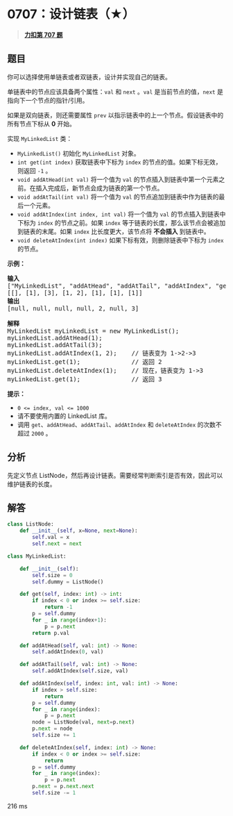 # 0707：设计链表（★）


> <u>**[力扣第 707 题](https://leetcode.cn/problems/design-linked-list/)**</u>

## 题目

<p>你可以选择使用单链表或者双链表，设计并实现自己的链表。</p>

<p>单链表中的节点应该具备两个属性：<code>val</code> 和 <code>next</code> 。<code>val</code> 是当前节点的值，<code>next</code> 是指向下一个节点的指针/引用。</p>

<p>如果是双向链表，则还需要属性 <code>prev</code> 以指示链表中的上一个节点。假设链表中的所有节点下标从 <strong>0</strong> 开始。</p>

<p>实现 <code>MyLinkedList</code> 类：</p>

<ul>
<li><code>MyLinkedList()</code> 初始化 <code>MyLinkedList</code> 对象。</li>
<li><code>int get(int index)</code> 获取链表中下标为 <code>index</code> 的节点的值。如果下标无效，则返回 <code>-1</code> 。</li>
<li><code>void addAtHead(int val)</code> 将一个值为 <code>val</code> 的节点插入到链表中第一个元素之前。在插入完成后，新节点会成为链表的第一个节点。</li>
<li><code>void addAtTail(int val)</code> 将一个值为 <code>val</code> 的节点追加到链表中作为链表的最后一个元素。</li>
<li><code>void addAtIndex(int index, int val)</code> 将一个值为 <code>val</code> 的节点插入到链表中下标为 <code>index</code> 的节点之前。如果 <code>index</code> 等于链表的长度，那么该节点会被追加到链表的末尾。如果 <code>index</code> 比长度更大，该节点将 <strong>不会插入</strong> 到链表中。</li>
<li><code>void deleteAtIndex(int index)</code> 如果下标有效，则删除链表中下标为 <code>index</code> 的节点。</li>
</ul>



<p><strong class="example">示例：</strong></p>

<pre>
<strong>输入</strong>
["MyLinkedList", "addAtHead", "addAtTail", "addAtIndex", "get", "deleteAtIndex", "get"]
[[], [1], [3], [1, 2], [1], [1], [1]]
<strong>输出</strong>
[null, null, null, null, 2, null, 3]

<strong>解释</strong>
MyLinkedList myLinkedList = new MyLinkedList();
myLinkedList.addAtHead(1);
myLinkedList.addAtTail(3);
myLinkedList.addAtIndex(1, 2);    // 链表变为 1-&gt;2-&gt;3
myLinkedList.get(1);              // 返回 2
myLinkedList.deleteAtIndex(1);    // 现在，链表变为 1-&gt;3
myLinkedList.get(1);              // 返回 3
</pre>



<p><strong>提示：</strong></p>

<ul>
<li><code>0 &lt;= index, val &lt;= 1000</code></li>
<li>请不要使用内置的 LinkedList 库。</li>
<li>调用 <code>get</code>、<code>addAtHead</code>、<code>addAtTail</code>、<code>addAtIndex</code> 和 <code>deleteAtIndex</code> 的次数不超过 <code>2000</code> 。</li>
</ul>


## 分析

先定义节点 ListNode，然后再设计链表。需要经常判断索引是否有效，因此可以维护链表的长度。

## 解答

```python
class ListNode:
    def __init__(self, x=None, next=None):
        self.val = x
        self.next = next

class MyLinkedList:

    def __init__(self):
        self.size = 0
        self.dummy = ListNode()

    def get(self, index: int) -> int:
        if index < 0 or index >= self.size:
            return -1
        p = self.dummy
        for _ in range(index+1):
            p = p.next
        return p.val

    def addAtHead(self, val: int) -> None:
        self.addAtIndex(0, val)

    def addAtTail(self, val: int) -> None:
        self.addAtIndex(self.size, val)

    def addAtIndex(self, index: int, val: int) -> None:
        if index > self.size:
            return
        p = self.dummy
        for _ in range(index):
            p = p.next
        node = ListNode(val, next=p.next)
        p.next = node
        self.size += 1

    def deleteAtIndex(self, index: int) -> None:
        if index < 0 or index >= self.size:
            return
        p = self.dummy
        for _ in range(index):
            p = p.next
        p.next = p.next.next
        self.size -= 1
```
216 ms

